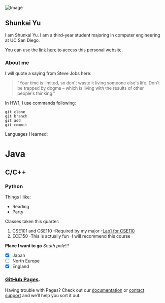 ![Image](shunkaiyu/Lab1/pokemon.png)
## Shunkai Yu

I am Shunkai Yu. I am a third-year student majoring in computer engineering at UC San Diego.

You can use the [link here](https://github.com/shunkaiyu/shunkaiyu.github.io/edit/main/shunkaiyu.md) to access this personal website.

### About me

I will quote a saying from Steve Jobs here:

>"Your time is limited, so don't waste it living someone else's life. Don't be trapped by dogma – which is living with the results of other people's thinking." 

In HW1, I use commands following:
```
git clone
git branch
git add
git commit
```

Languages I learned:

# Java
## C/C++
### Python

Things I like:

- Reading
- Party

Classes taken this quarter:

1. CSE101 and CSE110
  -Required by my major
  -[Lab1 for CSE110](shunkaiyu/Lab1/README.md)
2. ECE150
  -This is actually fun
  -I will recommend this course

**Place I want to go**  _South pole!!!_ 
- [x] Japan
- [ ] North Europe
- [x] England

### [GitHub Pages](https://pages.github.com/).

Having trouble with Pages? Check out our [documentation](https://docs.github.com/categories/github-pages-basics/) or [contact support](https://github.com/contact) and we’ll help you sort it out.
